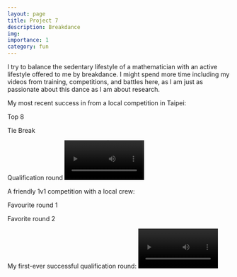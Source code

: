```yaml
---
layout: page
title: Project 7
description: Breakdance
img:
importance: 1
category: fun
---
```


I try to balance the sedentary lifestyle of a mathematician with an active lifestyle offered to me by breakdance. I might spend more time including my videos from training, competitions, and battles here, as I am just as passionate about this dance as I am about research.

My most recent success in from a local competition in Taipei:

Top 8 

Tie Break

Qualification round
<video src='https://github.com/user-attachments/assets/14bc9e2c-4d41-4102-8caf-2f20abc4732e' width=180/>

A friendly 1v1 competition with a local crew:

Favourite round 1

Favorite round 2 


My first-ever successful qualification round:
<video src='https://github.com/user-attachments/assets/bd3bfb1e-fd22-4699-bb67-1ed454c59431' width=180/>



